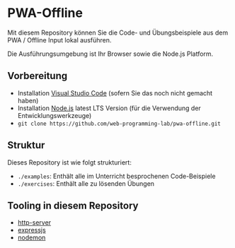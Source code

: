 # PWA-Offline
Mit diesem Repository können Sie die Code- und Übungsbeispiele aus dem PWA / Offline Input lokal ausführen.

Die Ausführungsumgebung ist Ihr Browser sowie die Node.js Platform.

## Vorbereitung
* Installation [Visual Studio Code](https://code.visualstudio.com/download) (sofern Sie das noch nicht gemacht haben)
* Installation [Node.js](https://nodejs.org/) latest LTS Version (für die Verwendung der Entwicklungswerkzeuge)
* `git clone https://github.com/web-programming-lab/pwa-offline.git`

## Struktur

Dieses Repository ist wie folgt strukturiert:
* `./examples`: Enthält alle im Unterricht besprochenen Code-Beispiele
* `./exercises`: Enthält alle zu lösenden Übungen

## Tooling in diesem Repository
* [http-server](https://www.npmjs.com/package/http-server)
* [expressjs](https://expressjs.com/)
* [nodemon](https://www.npmjs.com/package/nodemon)